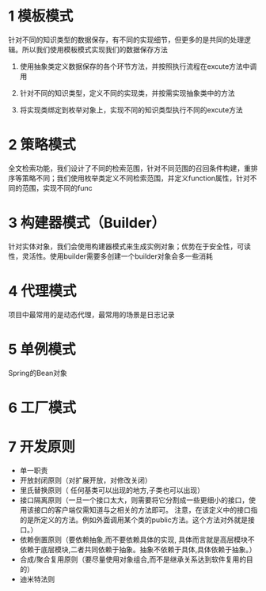 # 1 模板模式

针对不同的知识类型的数据保存，有不同的实现细节，但更多的是共同的处理逻辑。所以我们使用模板模式实现我们的数据保存方法

1. 使用抽象类定义数据保存的各个环节方法，并按照执行流程在excute方法中调用

2. 针对不同的知识类型，定义不同的实现类，并按需实现抽象类中的方法

3. 将实现类绑定到枚举对象上，实现不同的知识类型执行不同的excute方法

# 2 策略模式

全文检索功能，我们设计了不同的检索范围，针对不同范围的召回条件构建，重排序等策略不同；我们使用枚举类定义不同检索范围，并定义function属性，针对不同的范围，实现不同的func

# 3 构建器模式（Builder）

针对实体对象，我们会使用构建器模式来生成实例对象；优势在于安全性，可读性，灵活性。使用builder需要多创建一个builder对象会多一些消耗

# 4 代理模式

项目中最常用的是动态代理，最常用的场景是日志记录

# 5 单例模式

Spring的Bean对象

# 6 工厂模式


# 7 开发原则
- 单一职责
- 开放封闭原则（对扩展开放，对修改关闭）
- 里氏替换原则（ 任何基类可以出现的地方,子类也可以出现）
- 接口隔离原则（一旦一个接口太大，则需要将它分割成一些更细小的接口，使用该接口的客户端仅需知道与之相关的方法即可。 注意，在该定义中的接口指的是所定义的方法。例如外面调用某个类的public方法。这个方法对外就是接口。）
- 依赖倒置原则（要依赖抽象,而不要依赖具体的实现, 具体而言就是高层模块不依赖于底层模块,二者共同依赖于抽象。抽象不依赖于具体,具体依赖于抽象。）
- 合成/聚合复用原则（要尽量使用对象组合,而不是继承关系达到软件复用的目的）
- 迪米特法则